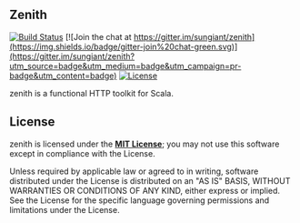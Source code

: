 ## Zenith

[![Build Status](https://travis-ci.org/sungiant/zenith.png?branch=master)](https://travis-ci.org/sungiant/zenith)
[![Join the chat at https://gitter.im/sungiant/zenith](https://img.shields.io/badge/gitter-join%20chat-green.svg)](https://gitter.im/sungiant/zenith?utm_source=badge&utm_medium=badge&utm_campaign=pr-badge&utm_content=badge)
[![License](https://img.shields.io/badge/license-MIT-lightgrey.svg)](https://opensource.org/licenses/MIT)

zenith is a functional HTTP toolkit for Scala.

## License

zenith is licensed under the **[MIT License][mit]**; you may not use this software except in compliance with the License.

Unless required by applicable law or agreed to in writing, software
distributed under the License is distributed on an "AS IS" BASIS,
WITHOUT WARRANTIES OR CONDITIONS OF ANY KIND, either express or implied.
See the License for the specific language governing permissions and
limitations under the License.

[mit]: https://opensource.org/licenses/MIT

